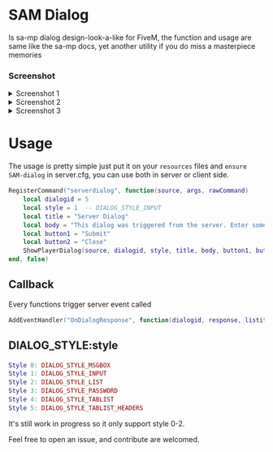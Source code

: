 # SAM Dialog
Is sa-mp dialog design-look-a-like for FiveM, the function and usage are same like the sa-mp docs, yet another utility if you do miss a masterpiece memories

### Screenshot
<details>
  <summary>Screenshot 1</summary>
  <img src="./images/1.png" alt="Screenshot 1">
</details>

<details>
  <summary>Screenshot 2</summary>
  <img src="./images/2.png" alt="Screenshot 2">
</details>

<details>
  <summary>Screenshot 3</summary>
  <img src="./images/3.png" alt="Screenshot 3">
</details>


# Usage
The usage is pretty simple just put it on your `resources` files and `ensure SAM-dialog` in server.cfg, you can use both in server or client side.

```lua
RegisterCommand("serverdialog", function(source, args, rawCommand)
    local dialogid = 5
    local style = 1  -- DIALOG_STYLE_INPUT
    local title = "Server Dialog"
    local body = "This dialog was triggered from the server. Enter some text:"
    local button1 = "Submit"
    local button2 = "Close"
    ShowPlayerDialog(source, dialogid, style, title, body, button1, button2)
end, false)
```


## Callback

Every functions trigger  server event called 

```lua
AddEventHandler("OnDialogResponse", function(dialogid, response, listitem, inputtext)end)
```

## DIALOG_STYLE:style

```lua
Style 0: DIALOG_STYLE_MSGBOX
Style 1: DIALOG_STYLE_INPUT
Style 2: DIALOG_STYLE_LIST
Style 3: DIALOG_STYLE_PASSWORD
Style 4: DIALOG_STYLE_TABLIST
Style 5: DIALOG_STYLE_TABLIST_HEADERS
```


It's still work in progress so it only support style 0-2.

Feel free to open an issue, and contribute are welcomed.